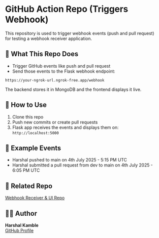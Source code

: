 <h1>GitHub Action Repo (Triggers Webhook)</h1>

<p>This repository is used to trigger webhook events (push and pull request) for testing a webhook receiver application.</p>

<h2>🔁 What This Repo Does</h2>
<ul>
  <li>Trigger GitHub events like push and pull request</li>
  <li>Send those events to the Flask webhook endpoint:</li>
</ul>
<pre><code>https://your-ngrok-url.ngrok-free.app/webhook</code></pre>

<p>The backend stores it in MongoDB and the frontend displays it live.</p>

<h2>🚀 How to Use</h2>
<ol>
  <li>Clone this repo</li>
  <li>Push new commits or create pull requests</li>
  <li>Flask app receives the events and displays them on:
    <br><code>http://localhost:5000</code></li>
</ol>

<h2>📎 Example Events</h2>
<ul>
  <li>Harshal pushed to main on 4th July 2025 - 5:15 PM UTC</li>
  <li>Harshal submitted a pull request from dev to main on 4th July 2025 - 6:05 PM UTC</li>
</ul>

<h2>🔗 Related Repo</h2>
<p><a href="https://github.com/your-username/webhook-repo">Webhook Receiver & UI Repo</a></p>

<h2>🧑‍💻 Author</h2>
<p><strong>Harshal Kamble</strong><br>
<a href="https://github.com/harshalkamble25b">GitHub Profile</a></p>
